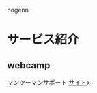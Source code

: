 hogenn

<h1 class="red-word">
  <link rel="stylesheet" href="rensyuu.css">サービス紹介</h1>

<h2>webcamp</h2>
<p>
マンツーマンサポート
<a href="https://web-camp.io/">サイト</a>>